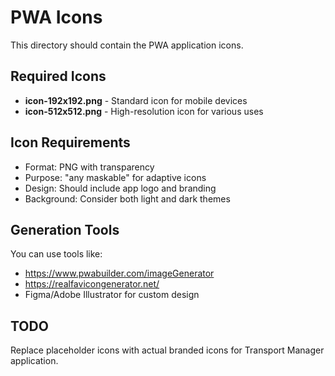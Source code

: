 # PWA Icons

This directory should contain the PWA application icons.

## Required Icons

- **icon-192x192.png** - Standard icon for mobile devices
- **icon-512x512.png** - High-resolution icon for various uses

## Icon Requirements

- Format: PNG with transparency
- Purpose: "any maskable" for adaptive icons
- Design: Should include app logo and branding
- Background: Consider both light and dark themes

## Generation Tools

You can use tools like:
- https://www.pwabuilder.com/imageGenerator
- https://realfavicongenerator.net/
- Figma/Adobe Illustrator for custom design

## TODO

Replace placeholder icons with actual branded icons for Transport Manager application.
